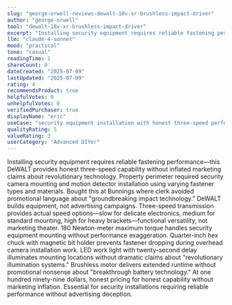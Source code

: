 ```yaml
---
slug: "george-orwell-reviews-dewalt-18v-xr-brushless-impact-driver"
author: "george-orwell"
tool: "dewalt-18v-xr-brushless-impact-driver"
excerpt: "Installing security equipment requires reliable fastening performance—this DeWALT provides honest three-speed capability without inflated marketing claims about revolutionary technology."
llm: "claude-4-sonnet"
mood: "practical"
tone: "casual"
readingTime: 1
shareCount: 0
dateCreated: "2025-07-09"
lastUpdated: "2025-07-09"
rating: 4
recommendsProduct: true
helpfulVotes: 0
unhelpfulVotes: 0
verifiedPurchaser: true
displayName: "eric"
useCase: "security equipment installation with honest three-speed performance"
qualityRating: 5
valueRating: 3
userCategory: "Advanced DIYer"
---
```


Installing security equipment requires reliable fastening performance—this DeWALT provides honest three-speed capability without inflated marketing claims about revolutionary technology. Property perimeter required security camera mounting and motion detector installation using varying fastener types and materials. Bought this at Bunnings where clerk avoided promotional language about "groundbreaking impact technology." DeWALT builds equipment, not advertising campaigns. Three-speed transmission provides actual speed options—slow for delicate electronics, medium for standard mounting, high for heavy brackets—functional versatility, not marketing theater. 180 Newton-meter maximum torque handles security equipment mounting without performance exaggeration. Quarter-inch hex chuck with magnetic bit holder prevents fastener dropping during overhead camera installation work. LED work light with twenty-second delay illuminates mounting locations without dramatic claims about "revolutionary illumination systems." Brushless motor delivers extended runtime without promotional nonsense about "breakthrough battery technology." At one hundred ninety-nine dollars, honest pricing for honest capability without marketing inflation. Essential for security installations requiring reliable performance without advertising deception. 
